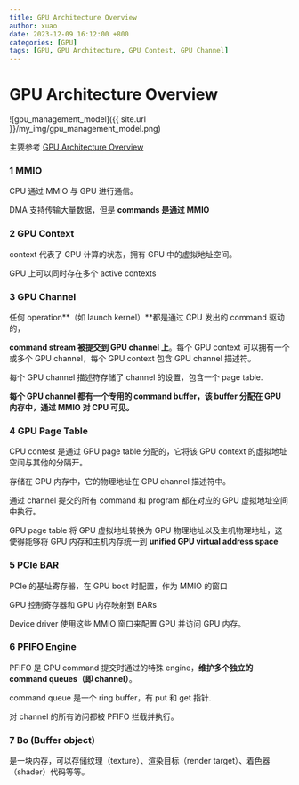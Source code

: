 ```yaml
---
title: GPU Architecture Overview
author: xuao
date: 2023-12-09 16:12:00 +800
categories: [GPU]
tags: [GPU, GPU Architecture, GPU Contest, GPU Channel]
---
```


# GPU Architecture Overview

![gpu_management_model]({{ site.url }}/my_img/gpu_management_model.png)

主要参考 [GPU Architecture Overview](https://insujang.github.io/2017-04-27/gpu-architecture-overview/)

### 1 MMIO

CPU 通过 MMIO 与 GPU 进行通信。

DMA 支持传输大量数据，但是 **commands 是通过 MMIO**

### 2 GPU Context

context 代表了 GPU 计算的状态，拥有 GPU 中的虚拟地址空间。

GPU 上可以同时存在多个 active contexts

### 3 GPU Channel

任何 operation**（如 launch kernel）**都是通过 CPU 发出的 command 驱动的，

**command stream 被提交到 GPU channel 上**。每个 GPU context 可以拥有一个或多个 GPU channel，每个 GPU context 包含 GPU channel 描述符。

每个 GPU channel 描述符存储了 channel 的设置，包含一个 page table.

**每个 GPU channel 都有一个专用的 command buffer，该 buffer 分配在 GPU 内存中，通过 MMIO 对 CPU 可见。**

### 4 GPU Page Table

CPU contest 是通过 GPU page table 分配的，它将该 GPU context 的虚拟地址空间与其他的分隔开。

存储在 GPU 内存中，它的物理地址在 GPU channel 描述符中。

通过 channel 提交的所有 command 和 program 都在对应的 GPU 虚拟地址空间中执行。

GPU page table 将 GPU 虚拟地址转换为 GPU 物理地址以及主机物理地址，这使得能够将 GPU 内存和主机内存统一到 **unified GPU virtual address space**

### 5 PCIe BAR

PCIe 的基址寄存器，在 GPU boot 时配置，作为 MMIO 的窗口

GPU 控制寄存器和 GPU 内存映射到 BARs

Device driver 使用这些 MMIO 窗口来配置 GPU 并访问 GPU 内存。

### 6 PFIFO Engine

PFIFO 是 GPU command 提交时通过的特殊 engine，**维护多个独立的 command queues（即 channel）**。

command queue 是一个 ring buffer，有 put 和 get 指针.

对 channel 的所有访问都被 PFIFO 拦截并执行。

### 7 Bo (Buffer object)

是一块内存，可以存储纹理（texture）、渲染目标（render target）、着色器（shader）代码等等。